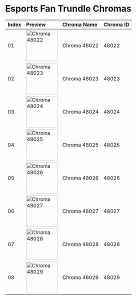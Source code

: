 # Esports Fan Trundle Chromas

| Index | Preview | Chroma Name | Chroma ID |
|:---|:---|:---|:---|
| 01 | <img src='https://raw.communitydragon.org/latest/plugins/rcp-be-lol-game-data/global/default/v1/champion-chroma-images/48/48022.png' alt='Chroma 48022' width='100'> | Chroma 48022 | 48022 |
| 02 | <img src='https://raw.communitydragon.org/latest/plugins/rcp-be-lol-game-data/global/default/v1/champion-chroma-images/48/48023.png' alt='Chroma 48023' width='100'> | Chroma 48023 | 48023 |
| 03 | <img src='https://raw.communitydragon.org/latest/plugins/rcp-be-lol-game-data/global/default/v1/champion-chroma-images/48/48024.png' alt='Chroma 48024' width='100'> | Chroma 48024 | 48024 |
| 04 | <img src='https://raw.communitydragon.org/latest/plugins/rcp-be-lol-game-data/global/default/v1/champion-chroma-images/48/48025.png' alt='Chroma 48025' width='100'> | Chroma 48025 | 48025 |
| 05 | <img src='https://raw.communitydragon.org/latest/plugins/rcp-be-lol-game-data/global/default/v1/champion-chroma-images/48/48026.png' alt='Chroma 48026' width='100'> | Chroma 48026 | 48026 |
| 06 | <img src='https://raw.communitydragon.org/latest/plugins/rcp-be-lol-game-data/global/default/v1/champion-chroma-images/48/48027.png' alt='Chroma 48027' width='100'> | Chroma 48027 | 48027 |
| 07 | <img src='https://raw.communitydragon.org/latest/plugins/rcp-be-lol-game-data/global/default/v1/champion-chroma-images/48/48028.png' alt='Chroma 48028' width='100'> | Chroma 48028 | 48028 |
| 08 | <img src='https://raw.communitydragon.org/latest/plugins/rcp-be-lol-game-data/global/default/v1/champion-chroma-images/48/48029.png' alt='Chroma 48029' width='100'> | Chroma 48029 | 48029 |
